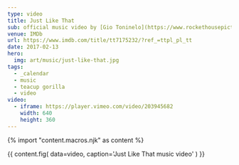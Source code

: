 ```yaml
---
type: video
title: Just Like That
sub: official music video by [Gio Toninelo](https://www.rockethousepictures.com/)
venue: IMDb
url: https://www.imdb.com/title/tt7175232/?ref_=ttpl_pl_tt
date: 2017-02-13
hero:
  img: art/music/just-like-that.jpg
tags:
  - _calendar
  - music
  - teacup gorilla
  - video
video:
  - iframe: https://player.vimeo.com/video/203945682
    width: 640
    height: 360
---
```


{% import "content.macros.njk" as content %}

{{ content.fig(
  data=video,
  caption='Just Like That music video'
) }}
